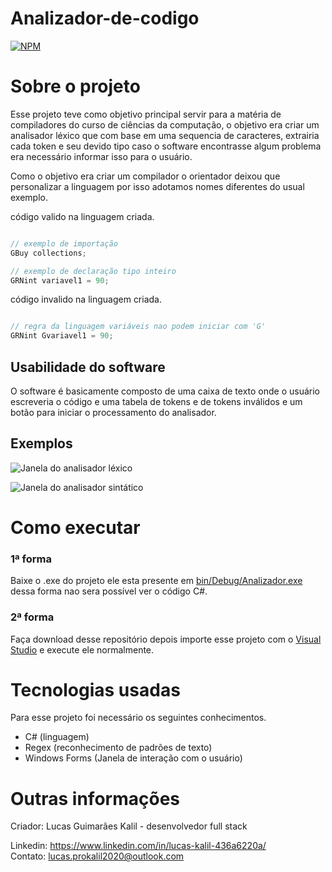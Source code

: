# Analizador-de-codigo

[![NPM](https://img.shields.io/npm/l/react)](https://github.com/LucasKalil-Programador/Analizador-de-codigo/blob/5d065ea49c6e218d406ab51f9bb0e8fac1a103b0/Licence)

# Sobre o projeto

Esse projeto teve como objetivo principal servir para a matéria de compiladores do curso de ciências da computação, o objetivo era criar um analisador léxico que com base em uma sequencia de caracteres, extrairia cada token e seu devido tipo caso o software encontrasse algum problema era necessário informar isso para o usuário.

Como o objetivo era criar um compilador o orientador deixou que personalizar a linguagem por isso adotamos nomes diferentes do usual exemplo.

código valido na linguagem criada.

```java

// exemplo de importação
GBuy collections;

// exemplo de declaração tipo inteiro
GRNint variavel1 = 90;
```

código invalido na linguagem criada.

```java

// regra da linguagem variáveis nao podem iniciar com 'G'
GRNint Gvariavel1 = 90;
```

## Usabilidade do software

O software é basicamente composto de uma caixa de texto onde o usuário escreveria o código e uma tabela de tokens e de tokens inválidos e um botão para iniciar o processamento do analisador.

## Exemplos

![Janela do analisador léxico](https://user-images.githubusercontent.com/82661706/219378430-0946b9bc-3e8c-482c-ab3d-79f057959c5d.png)

![Janela do analisador sintático](https://user-images.githubusercontent.com/82661706/219378444-3c905ca6-1152-46c2-b18c-832746adc148.png)

# Como executar

### 1ª forma

Baixe o .exe do projeto ele esta presente em [bin/Debug/Analizador.exe](https://github.com/LucasKalil-Programador/Analizador-de-codigo/blob/5d065ea49c6e218d406ab51f9bb0e8fac1a103b0/bin/Debug/Analizador.exe) dessa forma nao sera possível ver o código C#.

### 2ª forma

Faça download desse repositório depois importe esse projeto com o [Visual Studio](https://visualstudio.microsoft.com) e execute ele normalmente.

# Tecnologias usadas

Para esse projeto foi necessário os seguintes conhecimentos.

- C# (linguagem)
- Regex (reconhecimento de padrões de texto)
- Windows Forms (Janela de interação com o usuário)

# Outras informações

Criador: Lucas Guimarães Kalil - desenvolvedor full stack

Linkedin: https://www.linkedin.com/in/lucas-kalil-436a6220a/<br>
Contato: lucas.prokalil2020@outlook.com
